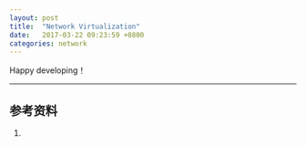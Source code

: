 ```yaml
---
layout: post
title:  "Network Virtualization"
date:   2017-03-22 09:23:59 +0800
categories: network
---
```


Happy developing！

--------

参考资料
--------
1. 
